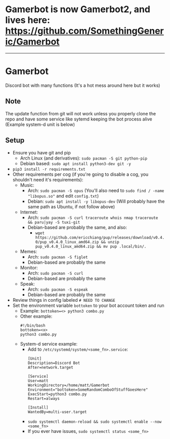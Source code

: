 # Gamerbot is now Gamerbot2, and lives here: https://github.com/SomethingGeneric/Gamerbot












--------------------------------------------------
# Gamerbot
Discord bot with many functions
(It's a hot mess around here but it works)

## Note
The update function from git will not work unless you properly clone the repo and have some service like sytemd keeping the bot process alive (Example system-d unit is below)

## Setup
* Ensure you have git and pip
    * Arch Linux (and derivatives): `sudo pacman -S git python-pip`
    * Debian based: `sudo apt install python3-dev git -y`
* `pip3 install -r requirements.txt`
* Other requirements per cog (if you're going to disable a cog, you shouldn't need it's requirements):
    * Music:
        * Arch: `sudo pacman -S opus` (You'll also need to `sudo find / -name "libopus.so"` and edit `config.txt`)
        * Debian: `sudo apt install -y libopus-dev` (Will probably have the same path as Ubuntu, if not follow above)
    * Internet:
        * Arch: `sudo pacman -S curl traceroute whois nmap traceroute && paru|yay -S tuxi-git` 
        * Debian-based are probably the same, and also:
            * `wget https://github.com/ericchiang/pup/releases/download/v0.4.0/pup_v0.4.0_linux_amd64.zip && unzip pup_v0.4.0_linux_amd64.zip && mv pup .local/bin/.`
    * Memes:
        * Arch: `sudo pacman -S figlet`
        * Debian-based are probably the same
    * Monitor:
        * Arch: `sudo pacman -S curl`
        * Debian-based are probably the same
    * Speak:
        * Arch: `sudo pacman -S espeak`
        * Debian-based are probably the same
* Review things in config labeled `# NEED TO CHANGE`
* Set the environment variable `bottoken` to your bot account token and run
    * Example: `bottoken=<> python3 combo.py`
    * Other example:
        ```
        #!/bin/bash
        bottoken=<x>
        python3 combo.py
        ```
    * System-d service example:
        * Add to `/etc/systemd/system/<some_fn>.service`:
            ```
            [Unit]
            Description=Discord Bot
            After=network.target

            [Service]
            User=matt
            WorkingDirectory=/home/matt/Gamerbot
            Environment="bottoken=SomeRandomComboOfStuffGoesHere"
            ExecStart=python3 combo.py
            Restart=always

            [Install]
            WantedBy=multi-user.target
            ```
        * `sudo systemctl daemon-reload && sudo systemctl enable --now <some_fn>`
        * If you ever have issues, `sudo systemctl status <some_fn>`
        
